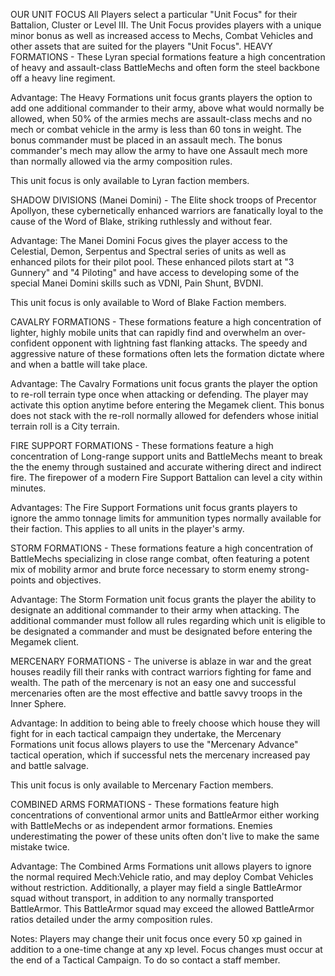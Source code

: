 OUR UNIT FOCUS
All Players select a particular "Unit Focus" for their Battalion, Cluster or Level III. The Unit Focus provides players with a unique minor bonus as well as increased access to Mechs, Combat Vehicles and other assets that are suited for the players "Unit Focus".
HEAVY FORMATIONS - These Lyran special formations feature a high concentration of heavy and assault-class BattleMechs and often form the steel backbone off a heavy line regiment.

Advantage: The Heavy Formations unit focus grants players the option to add one additional commander to their army, above what would normally be allowed, when 50% of the armies mechs are assault-class mechs and no mech or combat vehicle in the army is less than 60 tons in weight. The bonus commander must be placed in an assault mech. The bonus commander's mech may allow the army to have one Assault mech more than normally allowed via the army composition rules.

This unit focus is only available to Lyran faction members. 

 

SHADOW DIVISIONS (Manei Domini) - The Elite shock troops of Precentor Apollyon, these cybernetically enhanced warriors are fanatically loyal to the cause of the Word of Blake, striking ruthlessly and without fear.

Advantage: The Manei Domini Focus gives the player access to the Celestial, Demon, Serpentus and Spectral series of units as well as enhanced pilots for their pilot pool. These enhanced pilots start at "3 Gunnery" and "4 Piloting" and have access to developing some of the special Manei Domini skills such as VDNI, Pain Shunt, BVDNI.

This unit focus is only available to Word of Blake Faction members.


CAVALRY FORMATIONS - These formations feature a high concentration of lighter, highly mobile units that can rapidly find and overwhelm an over-confident opponent with lightning fast flanking attacks. The speedy and aggressive nature of these formations often lets the formation dictate where and when a battle will take place.

Advantage: The Cavalry Formations unit focus grants the player the option to re-roll terrain type once when attacking or defending. The player may activate this option anytime before entering the Megamek client. This bonus does not stack with the re-roll normally allowed for defenders whose initial terrain roll is a City terrain.



FIRE SUPPORT FORMATIONS - These formations feature a high concentration of Long-range support units and BattleMechs meant to break the the enemy through sustained and accurate withering direct and indirect fire. The firepower of a modern Fire Support Battalion can level a city within minutes.

Advantages: The Fire Support Formations unit focus grants players to ignore the ammo tonnage limits for ammunition types normally available for their faction. This applies to all units in the player's army.


STORM FORMATIONS - These formations feature a high concentration of BattleMechs specializing in close range combat, often featuring a potent mix of mobility armor and brute force necessary to storm enemy strong-points and objectives.

Advantage: The Storm Formation unit focus grants the player the ability to designate an additional commander to their army when attacking. The additional commander must follow all rules regarding which unit is eligible to be designated a commander and must be designated before entering the Megamek client.



MERCENARY FORMATIONS - The universe is ablaze in war and the great houses readily fill their ranks with contract warriors fighting for fame and wealth. The path of the mercenary is not an easy one and successful mercenaries often are the most effective and battle savvy troops in the Inner Sphere.

Advantage: In addition to being able to freely choose which house they will fight for in each tactical campaign they undertake, the Mercenary Formations unit focus allows players to use the "Mercenary Advance" tactical operation, which if successful nets the mercenary increased pay and battle salvage.

This unit focus is only available to Mercenary Faction members. 


COMBINED ARMS FORMATIONS - These formations feature high concentrations of conventional armor units and BattleArmor  either working with BattleMechs or as independent armor formations. Enemies underestimating the power of these units often don't live to make the same mistake twice.

Advantage: The Combined Arms Formations unit allows players to ignore the normal required Mech:Vehicle ratio, and may deploy Combat Vehicles without restriction. Additionally, a player may field a single BattleArmor squad without transport, in addition to any normally transported BattleArmor. This BattleArmor squad may exceed the allowed BattleArmor ratios detailed under the army composition rules.  


Notes: 
Players may change their unit focus once every 50 xp gained in addition to a one-time change at any xp level. Focus changes must occur at the end of a Tactical Campaign. To do so contact a staff member.
